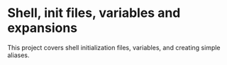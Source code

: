 # Shell, init files, variables and expansions
This project covers shell initialization files, variables, and creating simple aliases.
